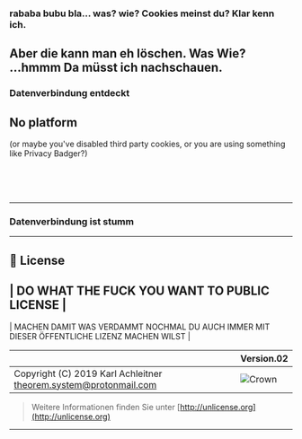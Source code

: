### rababa bubu bla... was?  wie? Cookies meinst du? Klar  kenn ich.
## Aber die kann man eh löschen. Was Wie? ...hmmm Da müsst ich nachschauen.

<section class="tricon">
<span>
<h3>Datenverbindung entdeckt</h3>
<div id="loggedIn">
<h2>No platform</h2>
<p>(or maybe you've disabled third party cookies, or you are using something like Privacy Badger?)</p>
<br><br><br>
</div>

---

<h3>Datenverbindung ist stumm</h3>
<div id="notLoggedIn"></div>
</span>
<link rel="stylesheet" href="https://7pub.github.io/_site/style/caliweb/tricon/style.css" />
<script type="text/javascript" src="https://7pub.github.io/_site/caliweb/icontrack/reversping.js"></script>
<script type="text/javascript" src="https://7pub.github.io/_site/scripts/caliweb/icontrack/forwardpush.js"></script>
</section>

---

## 📄 License

| DO WHAT THE FUCK YOU WANT TO PUBLIC LICENSE |
---
| MACHEN DAMIT WAS VERDAMMT NOCHMAL DU AUCH IMMER MIT DIESER ÖFFENTLICHE LIZENZ MACHEN WILST |

| | Version.02  |
|- | -|
| Copyright (C) 2019 Karl Achleitner theorem.system@protonmail.com |![Crown](https://7pub.github.io/_site/license/WTFPL/wtfpl-badge-4.png) |
  > Weitere Informationen finden Sie unter [http://unlicense.org](http://unlicense.org)
  ---
